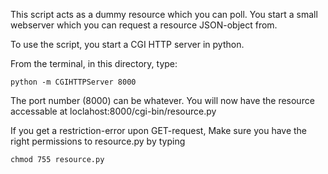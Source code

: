 This script acts as a dummy resource which you can poll.
You start a small webserver which you can request a 
resource JSON-object from.

To use the script, you start a CGI HTTP server in python.

From the terminal, in this directory, type:

    python -m CGIHTTPServer 8000

The port number (8000) can be whatever.
You will now have the resource accessable at
loclahost:8000/cgi-bin/resource.py

If you get a restriction-error upon GET-request, 
Make sure you have the right permissions to resource.py
by typing

    chmod 755 resource.py
